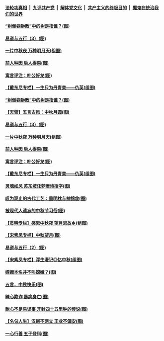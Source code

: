 

####  [法轮功真相](../../../../basic/blob/master/README.md?t=10050302) &nbsp;|&nbsp; [九评共产党](../../../../9ping.md/blob/master/README.md?t=10050302) &nbsp;|&nbsp; [解体党文化](../../../../jtdwh.md/blob/master/README.md?t=10050302)  &nbsp;|&nbsp; [共产主义的终极目的](../../../../gczydzjmd.md/blob/master/README.md?t=10050302) &nbsp;|&nbsp; [魔鬼在统治我们的世界](../../../../mgztzwmdsj.md/blob/master/README.md?t=10050302) 

#### [“树倒猢狲散”中的树是指谁？(图)](../pages/p7/948015.md?t=10050302) 

#### [易道与五行（3）(图)](../pages/p7/947856.md?t=10050302) 

#### [一片中秋夜 万种明月天(组图)](../pages/p7/947294.md?t=10050302) 

#### [前人种因 后人得果(图)](../pages/p7/948022.md?t=10050302) 

#### [寓言评注：叶公好龙(图)](../pages/p7/948018.md?t=10050302) 

#### [【戴东尼专栏】一生只为丹青美——仇英(组图)](../pages/p7/944023.md?t=10050302) 

#### [“树倒猢狲散”中的树是指谁？(图)](../pages/p7/948015.md?t=10050302) 

#### [【天雪】五言古风：中秋月圆(图)](../pages/p7/948163.md?t=10050302) 

#### [易道与五行（3）(图)](../pages/p7/947856.md?t=10050302) 

#### [一片中秋夜 万种明月天(组图)](../pages/p7/947294.md?t=10050302) 

#### [前人种因 后人得果(图)](../pages/p7/948022.md?t=10050302) 

#### [寓言评注：叶公好龙(图)](../pages/p7/948018.md?t=10050302) 

#### [【戴东尼专栏】一生只为丹青美——仇英(组图)](../pages/p7/944023.md?t=10050302) 

#### [灵魂如风 苏东坡讬梦赠诗授字(图)](../pages/p7/947859.md?t=10050302) 

#### [叹为观止的古代工艺：重明枕与神锦衾(图)](../pages/p7/947819.md?t=10050302) 

#### [被现代人遗忘的中秋节习俗(图)](../pages/p7/947855.md?t=10050302) 

#### [【贯明专栏】感恩中秋夜 望月思故乡(组图)](../pages/p7/946621.md?t=10050302) 

#### [【宋紫凤专栏】中秋望月(图)](../pages/p7/947781.md?t=10050302) 

#### [易道与五行（2）(图)](../pages/p7/947655.md?t=10050302) 

#### [【宋紫凤专栏】浮生漫记◎忆中秋(组图)](../pages/p7/946829.md?t=10050302) 

#### [嫦娥本名并不叫嫦娥？(图)](../pages/p7/947731.md?t=10050302) 

#### [五言．中秋快乐(图)](../pages/p7/947732.md?t=10050302) 

#### [昧心欺诈 暴病身亡(图)](../pages/p7/947378.md?t=10050302) 

#### [耐心不足易误事 开封四十五里钟的传说(图)](../pages/p7/947634.md?t=10050302) 

#### [【名句人生】汉贼不两立 王业不偏安(图)](../pages/p7/947564.md?t=10050302) 

#### [一心行善 五子登科(图)](../pages/p7/947377.md?t=10050302) 

